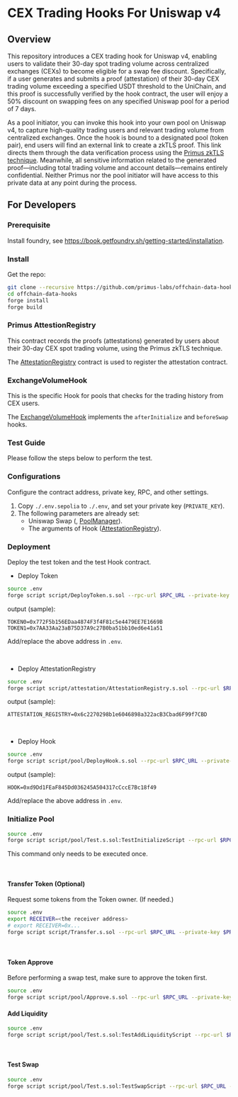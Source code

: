 # CEX Trading Hooks For Uniswap v4

## Overview

This repository introduces a CEX trading hook for Uniswap v4, enabling users to validate their 30-day spot trading volume across centralized exchanges (CEXs) to become eligible for a swap fee discount. Specifically, if a user generates and submits a proof (attestation) of their 30-day CEX trading volume exceeding a specified USDT threshold to the UniChain, and this proof is successfully verified by the hook contract, the user will enjoy a 50% discount on swapping fees on any specified Uniswap pool for a period of 7 days.

As a pool initiator, you can invoke this hook into your own pool on Uniswap v4, to capture high-quality trading users and relevant trading volume from centralized exchanges. Once the hook is bound to a designated pool (token pair), end users will find an external link to create a zkTLS proof. This link directs them through the data verification process using the [Primus zkTLS technique](https://docs.primuslabs.xyz/data-verification/tech-intro). Meanwhile, all sensitive information related to the generated proof—including total trading volume and account details—remains entirely confidential. Neither Primus nor the pool initiator will have access to this private data at any point during the process.

[//]: # (![image]&#40;./docs/pics/uniswapswapv4hookprocess.jpg&#41;)


## For Developers

### Prerequisite

Install foundry, see https://book.getfoundry.sh/getting-started/installation.

### Install

Get the repo:

```sh
git clone --recursive https://github.com/primus-labs/offchain-data-hooks.git
cd offchain-data-hooks
forge install
forge build
```

### Primus AttestionRegistry

This contract records the proofs (attestations) generated by users about their 30-day CEX spot trading volume, using the Primus zkTLS technique.

The [AttestationRegistry](src/attestation/AttestationRegistry.sol) contract is used to register the attestation contract.

### ExchangeVolumeHook

This is the specific Hook for pools that checks for the trading history from CEX users.

The [ExchangeVolumeHook](src/hook/volume/ExchangeVolumeHook.sol) implements the `afterInitialize` and `beforeSwap` hooks.

### Test Guide

Please follow the steps below to perform the test.

### Configurations

Configure the contract address, private key, RPC, and other settings.

1. Copy `./.env.sepolia` to `./.env`, and set your private key (`PRIVATE_KEY`).
2. The following parameters are already set:
   - Uniswap Swap (, [PoolManager](https://docs.uniswap.org/contracts/v4/deployments)).
   - The arguments of Hook ([AttestationRegistry](https://testnet.bscscan.com/address/0x9109Ea5A8Af5c3c5600F6E8213bd83348C81a573)).


### Deployment

Deploy the test token and the test Hook contract.

- Deploy Token


```sh
source .env
forge script script/DeployToken.s.sol --rpc-url $RPC_URL --private-key $PRIVATE_KEY --broadcast
```

output (sample):

```log
TOKEN0=0x772F5b156EDaa4874F3f4F81c5e4479EE7E1669B
TOKEN1=0x7AA33Aa23aB75D37A9c27B0ba51bb10ed6e41a51
```

Add/replace the above address in `.env`.

<br/>

- Deploy AttestationRegistry

```sh
source .env
forge script script/attestation/AttestationRegistry.s.sol --rpc-url $RPC_URL --private-key $PRIVATE_KEY --broadcast
```

output (sample):

```log
ATTESTATION_REGISTRY=0x6c2270298b1e6046898a322acB3Cbad6F99f7CBD
```

<br/>

- Deploy Hook

```sh
source .env
forge script script/pool/DeployHook.s.sol --rpc-url $RPC_URL --private-key $PRIVATE_KEY --broadcast
```

output (sample):

```log
HOOK=0xd9Dd1FEaF845Dd036245A504317cCccE7Bc18f49
```

Add/replace the above address in `.env`.


### Initialize Pool

```sh
source .env
forge script script/pool/Test.s.sol:TestInitializeScript --rpc-url $RPC_URL --private-key $PRIVATE_KEY --gas-estimate-multiplier 600 --broadcast
```

This command only needs to be executed once.

<br/>

#### Transfer Token (Optional)

Request some tokens from the Token owner. (If needed.)

```sh
source .env
export RECEIVER=<the receiver address>
# export RECEIVER=0x...
forge script script/Transfer.s.sol --rpc-url $RPC_URL --private-key $PRIVATE_KEY --broadcast
```

<br/>

#### Token Approve

Before performing a swap test, make sure to approve the token first.

```sh
source .env
forge script script/pool/Approve.s.sol --rpc-url $RPC_URL --private-key $PRIVATE_KEY --broadcast
```

#### Add Liquidity

```sh
source .env
forge script script/pool/Test.s.sol:TestAddLiquidityScript --rpc-url $RPC_URL --private-key $PRIVATE_KEY --broadcast
```

<br/>

#### Test Swap

```sh
source .env
forge script script/pool/Test.s.sol:TestSwapScript --rpc-url $RPC_URL --private-key $PRIVATE_KEY --broadcast
```
